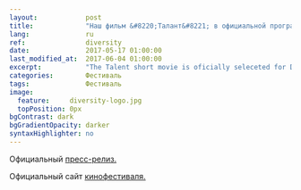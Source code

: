 ```yaml
---
layout:            post
title:             "Наш фильм &#8220;Талант&#8221; в официальной программе Diversity in Cannes"
lang:              ru
ref:               diversity
date:              2017-05-17 01:00:00
last_modified_at:  2017-06-04 01:00:00
excerpt:           "The Talent short movie is oficially seleceted for Diversity in Cannes showcase."
categories:        Фестиваль
tags:              Фестиваль
image:
  feature:     diversity-logo.jpg
  topPosition: 0px
bgContrast: dark
bgGradientOpacity: darker
syntaxHighlighter: no
---
```

Официальный <a href="http://mailchi.mp/f9cab0590759/2017diversityincannesofficialselectionsupdated1">пресс-релиз.</a>

Официальный сайт <a href="http://diversityincannes.com/">кинофестиваля.</a>

<div class="img img--fullContainer img--14xLeading" style="background-image: url({{ site.baseurl_posts_img }}diversity-photo-1.jpg);"></div>
<div class="img img--fullContainer img--14xLeading" style="background-image: url({{ site.baseurl_posts_img }}diversity-photo-2.jpg);"></div>

